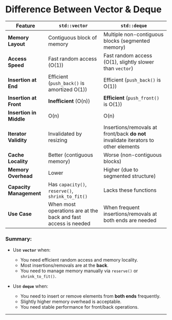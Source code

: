 # Difference Between Vector & Deque

|Feature|`std::vector`|`std::deque`|
|---|---|---|
|**Memory Layout**|Contiguous block of memory|Multiple non-contiguous blocks (segmented memory)|
|**Access Speed**|Fast random access (O(1))|Fast random access (O(1), slightly slower than `vector`)|
|**Insertion at End**|Efficient (`push_back()` is amortized O(1))|Efficient (`push_back()` is O(1))|
|**Insertion at Front**|**Inefficient** (O(n))|**Efficient** (`push_front()` is O(1))|
|**Insertion in Middle**|O(n)|O(n)|
|**Iterator Validity**|Invalidated by resizing|Insertions/removals at front/back **do not** invalidate iterators to other elements|
|**Cache Locality**|Better (contiguous memory)|Worse (non-contiguous blocks)|
|**Memory Overhead**|Lower|Higher (due to segmented structure)|
|**Capacity Management**|Has `capacity()`, `reserve()`, `shrink_to_fit()`|Lacks these functions|
|**Use Case**|When most operations are at the back and fast access is needed|When frequent insertions/removals at both ends are needed|
### Summary:

- Use **`vector`** when:    
    - You need efficient random access and memory locality.
    - Most insertions/removals are at the **back**.
    - You need to manage memory manually via `reserve()` or `shrink_to_fit()`.

- Use **`deque`** when:
    - You need to insert or remove elements from **both ends** frequently.
    - Slightly higher memory overhead is acceptable.
    - You need stable performance for front/back operations.

---
